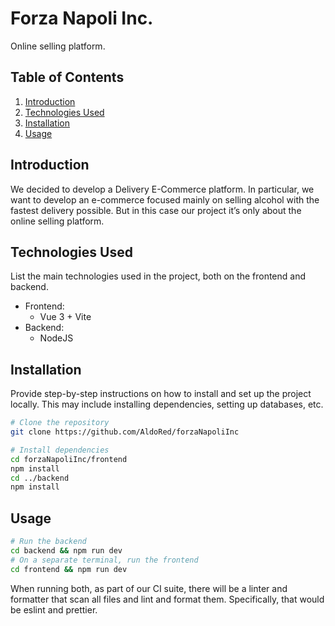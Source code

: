 # Forza Napoli Inc.

Online selling platform.

## Table of Contents

1. [Introduction](#introduction)
2. [Technologies Used](#technologies-used)
3. [Installation](#installation)
4. [Usage](#usage)

## Introduction

We decided to develop a Delivery E-Commerce platform. In particular, we want to develop an e-commerce focused mainly on selling alcohol with the fastest delivery possible. But in this case our project it’s only about the online selling platform.

## Technologies Used

List the main technologies used in the project, both on the frontend and backend.

- Frontend:
  - Vue 3 + Vite
- Backend:
  - NodeJS

## Installation

Provide step-by-step instructions on how to install and set up the project locally. This may include installing dependencies, setting up databases, etc.

```bash
# Clone the repository
git clone https://github.com/AldoRed/forzaNapoliInc

# Install dependencies
cd forzaNapoliInc/frontend
npm install
cd ../backend
npm install
```

## Usage

```bash
# Run the backend
cd backend && npm run dev
# On a separate terminal, run the frontend
cd frontend && npm run dev
```

When running both, as part of our CI suite, there will be a linter and formatter that scan all files and lint and format them. Specifically, that would be eslint and prettier.
